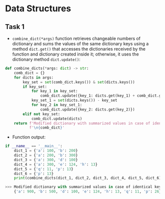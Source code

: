 # Data Structures

## Task 1

* `combine_dict(*args)` function retrieves changeable numbers of dictionary and sums the values of the same dictionary keys using a method `dict.get()` that accesses the dictionaries received by the function and dictionary created inside it; otherwise, it uses the dictionary method `dict.update()`:

```python
def combine_dicts(*args: dict) -> str:
    comb_dict = {}
    for dicts in args:
        key_set = set(comb_dict.keys()) & set(dicts.keys())
        if key_set:
            for key_1 in key_set:
                comb_dict.update({key_1: dicts.get(key_1) + comb_dict.get(key_1)})
            key_set_1 = set(dicts.keys()) - key_set
            for key_2 in key_set_1:
                comb_dict.update({key_2: dicts.get(key_2)})
        elif not key_set:
            comb_dict.update(dicts)
    return f'Modified dictionary with summarized values in case of identical keys:' \
           f'\n{comb_dict}'
```

* Function output:

```python
if __name__ == '__main__':
    dict_1 = {'a': 100, 'b': 200}
    dict_2 = {'a': 200, 'b': 300}
    dict_3 = {'a': 300, 'd': 100}
    dict_4 = {'a': 300, 'e': 124, 'h': 13}
    dict_5 = {'q': 11, 'p': 13}
    dict_6 = {'p': 13}
    print(combine_dicts(dict_1, dict_2, dict_3, dict_4, dict_5, dict_6))

>>> Modified dictionary with summarized values in case of identical keys:
    {'a': 900, 'b': 500, 'd': 100, 'e': 124, 'h': 13, 'q': 11, 'p': 26}
```
